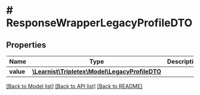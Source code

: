 # # ResponseWrapperLegacyProfileDTO

## Properties

Name | Type | Description | Notes
------------ | ------------- | ------------- | -------------
**value** | [**\Learnist\Tripletex\Model\LegacyProfileDTO**](LegacyProfileDTO.md) |  | [optional]

[[Back to Model list]](../../README.md#models) [[Back to API list]](../../README.md#endpoints) [[Back to README]](../../README.md)
